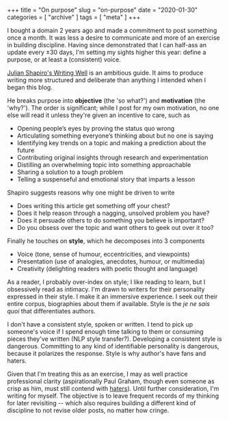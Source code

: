 +++
title = "On purpose"
slug = "on-purpose"
date = "2020-01-30"
categories = [ "archive" ]
tags = [ "meta" ]
+++

I bought a domain 2 years ago and made a commitment to post something once a month. It was less a desire to communicate and more of an exercise in building discipline. Having since demonstrated that I can half-ass an update every ±30 days, I'm setting my sights higher this year: define a purpose, or at least a (consistent) voice.

[Julian Shapiro's Writing Well](https://www.julian.com/guide/write/introductions) is an ambitious guide. It aims to produce writing more structured and deliberate than anything I intended when I began this blog. 

He breaks purpose into __objective__ (the 'so what?') and __motivation__ (the 'why?'). The order is significant; while I post for my own motivation, no one else will read it unless they're given an incentive to care, such as

* Opening people’s eyes by proving the status quo wrong
* Articulating something everyone’s thinking about but no one is saying
* Identifying key trends on a topic and making a prediction about the future
* Contributing original insights through research and experimentation
* Distilling an overwhelming topic into something approachable
* Sharing a solution to a tough problem
* Telling a suspenseful and emotional story that imparts a lesson


Shapiro suggests reasons why one might be driven to write

* Does writing this article get something off your chest?
* Does it help reason through a nagging, unsolved problem you have?
* Does it persuade others to do something you believe is important?
* Do you obsess over the topic and want others to geek out over it too?


Finally he touches on __style__, which he decomposes into 3 components

* Voice (tone, sense of humour, eccentricities, and viewpoints)
* Presentation (use of analogies, anecdotes, humour, or multimedia)
* Creativity (delighting readers with poetic thought and language)

As a reader, I probably over-index on style; I like reading to learn, but I obsessively read as intimacy. I'm drawn to writers for their personality expressed in their style. I make it an immersive experience. I seek out their entire corpus, biographies about them if available. Style is the _je ne sais quoi_ that differentiates authors.

I don't have a consistent style, spoken or written. I tend to pick up someone's voice if I spend enough time talking to them or consuming pieces they've written (NLP style transfer?). Developing a consistent style is dangerous. Committing to any kind of identifiable personality is dangerous, because it polarizes the response. Style is why author's have fans and haters.

Given that I'm treating this as an exercise, I may as well practice professional clarity (aspirationally Paul Graham, though even someone as crisp as him, must still contend with [haters](http://www.paulgraham.com/kedrosky.html)). Until further consideration, I'm writing for myself. The objective is to leave frequent records of my thinking for later revisiting -- which also requires building a different kind of discipline to not revise older posts, no matter how cringe. 
